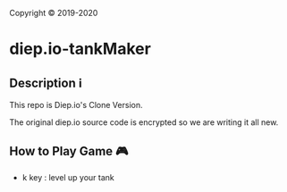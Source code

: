Copyright © 2019-2020
# diep.io-tankMaker
## Description ℹ️
This repo is Diep.io's Clone Version.

The original diep.io source code is encrypted
so we are writing it all new.

## How to Play Game 🎮
- k key : level up your tank
